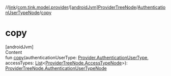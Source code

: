 //[link](../../../index.md)/[com.tink.model.provider](../../index.md)/[[androidJvm]ProviderTreeNode](../index.md)/[AuthenticationUserTypeNode](index.md)/[copy](copy.md)



# copy  
[androidJvm]  
Content  
fun [copy](copy.md)(authenticationUserType: [Provider.AuthenticationUserType](../../[android-jvm]-provider/-authentication-user-type/index.md), accessTypes: [List](https://kotlinlang.org/api/latest/jvm/stdlib/kotlin.collections/-list/index.html)<[ProviderTreeNode.AccessTypeNode](../-access-type-node/index.md)>): [ProviderTreeNode.AuthenticationUserTypeNode](index.md)  



